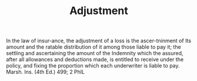 ---
title: Adjustment
permalink: "/definitions/adjustment.html"
body: In the law of insur-ance, the adjustment of a loss is the ascer-tninment of
  Its amount and the ratable distribution of it among those liable to pay it; the
  settling and ascertaining the amount of the Indemnity which the assured, after all
  allowances and deductions made, is entitled to receive under the policy, and fixing
  the proportion which each underwriter is liable to pay. Marsh. Ins. (4th Ed.) 499;
  2 PhlL
published_at: '2018-07-07'
layout: post
---